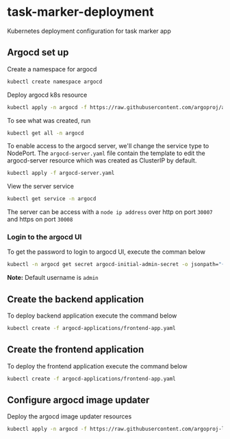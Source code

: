 # task-marker-deployment
Kubernetes deployment configuration for task marker app

## Argocd set up

Create a namespace for argocd

```bash
kubectl create namespace argocd
```

Deploy argocd k8s resource

```bash
kubectl apply -n argocd -f https://raw.githubusercontent.com/argoproj/argo-cd/stable/manifests/install.yaml
```

To see what was created, run

```bash
kubectl get all -n argocd
```

To enable access to the argocd server, we'll change the service type to NodePort. The `argocd-server.yaml` file contain the template to edit the argocd-server resource which was created as ClusterIP by default.

```bash
kubectl apply -f argocd-server.yaml
```

View the server service

```bash
kubectl get service -n argocd
```

The server can be access with a `node ip address` over http on port `30007` and https on port `30008`

### Login to the argocd UI

To get the password to login to argocd UI, execute the comman below

```bash
kubectl -n argocd get secret argocd-initial-admin-secret -o jsonpath="{.data.password}" | base64 -d
```

**Note:** Default username is `admin`

                         
## Create the backend application

To deploy backend application execute the command below

```bash
kubectl create -f argocd-applications/frontend-app.yaml
```

## Create the frontend application

To deploy the frontend application execute the command below

```bash
kubectl create -f argocd-applications/frontend-app.yaml
```

## Configure argocd image updater

Deploy the argocd image updater resources

```bash
kubectl apply -n argocd -f https://raw.githubusercontent.com/argoproj-labs/argocd-image-updater/v0.9.0/manifests/install.yaml
```

